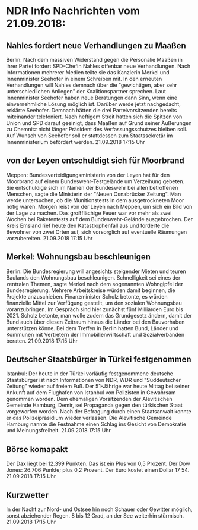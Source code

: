 # NDR Info Nachrichten vom 21.09.2018:


## Nahles fordert neue Verhandlungen zu Maaßen
Berlin: Nach dem massiven Widerstand gegen die Personalie Maaßen in ihrer Partei fordert SPD-Chefin Nahles offenbar neue Verhandlungen. Nach Informationen mehrerer Medien teilte sie das Kanzlerin Merkel und Innenminister Seehofer in einem Schreiben mit. In den erneuten Verhandlungen will Nahles demnach über die "gewichtigen, aber sehr unterschiedlichen Anliegen" der Koalitionspartner sprechen. Laut Innenminister Seehofer haben neue Beratungen dann Sinn, wenn eine einvernehmliche Lösung möglich ist. Darüber werde jetzt nachgedacht, erklärte Seehofer. Demnach hätten die drei Parteivorsitzenden bereits miteinander telefoniert. Nach heftigem Streit hatten sich die Spitzen von Union und SPD darauf geeinigt, dass Maaßen auf Grund seiner Äußerungen zu Chemnitz nicht länger Präsident des Verfassungsschutzes bleiben soll. Auf Wunsch von Seehofer soll er stattdessen zum Staatssekretär im Innenministerium befördert werden. 21.09.2018 17:15 Uhr 

## von der Leyen entschuldigt sich für Moorbrand
Meppen:   Bundesverteidigungsministerin von der Leyen hat für den Moorbrand auf einem Bundeswehr-Testgelände um Verzeihung gebeten. Sie entschuldige sich im Namen der Bundeswehr bei allen betroffenen Menschen, sagte die Ministerin  der "Neuen Osnabrücker Zeitung". Man werde untersuchen, ob die Munitionstests in dem ausgetrockneten Moor nötig waren. Morgen reist von der Leyen nach Meppen, um sich ein Bild von der Lage zu machen. Das großflächige Feuer war vor mehr als zwei Wochen bei Raketentests auf dem Bundeswehr-Gelände ausgebrochen. Der Kreis Emsland rief heute den Katastrophenfall aus und forderte die Bewohner von zwei Orten auf, sich vorsorglich auf eventuelle Räumungen vorzubereiten. 21.09.2018 17:15 Uhr 

## Merkel: Wohnungsbau beschleunigen
Berlin: Die Bundesregierung will angesichts steigender Mieten und teuren Baulands den Wohnungsbau beschleunigen. Schnelligkeit sei eines der zentralen Themen, sagte Merkel nach dem sogenannten Wohngipfel der Bundesregierung. Mehrere Arbeitskreise würden damit beginnen, die Projekte anzuschieben. Finanzminister Scholz betonte, es würden finanzielle Mittel zur Verfügung gestellt, um den sozialen Wohnungsbau voranzubringen. Im Gespräch sind hier zunächst fünf Milliarden Euro bis 2021. Scholz betonte, man wolle zudem das Grundgesetz ändern, damit der Bund auch über diesen Zeitraum hinaus die Länder bei den Bauvorhaben unterstützen könne. Bei dem Treffen in Berlin hatten Bund, Länder und Kommunen mit Vertretern der Immobilienwirtschaft und Sozialverbänden beraten. 21.09.2018 17:15 Uhr 

## Deutscher Staatsbürger in Türkei festgenommen
Istanbul:	Der heute in der Türkei vorläufig festgenommene deutsche Staatsbürger ist nach Informationen von NDR, WDR und "Süddeutscher Zeitung" wieder auf freiem Fuß. Der 51-Jährige war heute Mittag bei seiner Ankunft auf dem Flughafen von Istanbul von Polizisten in Gewahrsam genommen worden. Dem ehemaligen Vorsitzenden der Alevitischen Gemeinde Hamburg, Demir, sei Propaganda gegen den türkischen Staat vorgeworfen worden. Nach der Befragung durch einen Staatsanwalt konnte er das Polizeipräsidium wieder verlassen. Die Alevitische Gemeinde Hamburg nannte die Festnahme einen Schlag ins Gesicht von Demokratie und Meinungsfreiheit. 21.09.2018 17:15 Uhr 

## Börse komapakt
Der Dax liegt bei 12.399 Punkten. Das ist ein Plus von 0,5 Prozent. Der Dow Jones: 26.706 Punkte; plus 0,2 Prozent. Der Euro kostet einen Dollar 17 54. 21.09.2018 17:15 Uhr 

## Kurzwetter
In der Nacht  zur Nord- und Ostsee hin noch Schauer oder Gewitter möglich, sonst abziehender Regen. 8 bis 12 Grad, an der See weiterhin stürmisch. 21.09.2018 17:15 Uhr 
